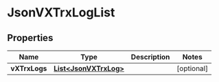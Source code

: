 
# JsonVXTrxLogList

## Properties
Name | Type | Description | Notes
------------ | ------------- | ------------- | -------------
**vXTrxLogs** | [**List&lt;JsonVXTrxLog&gt;**](JsonVXTrxLog.md) |  |  [optional]



